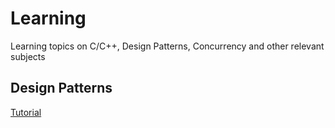 # Learning
Learning topics on C/C++, Design Patterns, Concurrency and other relevant subjects

## Design Patterns
[Tutorial](https://github.com/paulorb/Learning/blob/main/Design%20Patterns/Tutorial.md)
